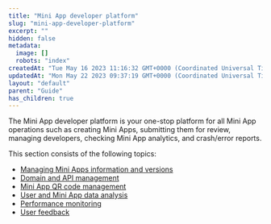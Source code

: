 ```yaml
---
title: "Mini App developer platform"
slug: "mini-app-developer-platform"
excerpt: ""
hidden: false
metadata: 
  image: []
  robots: "index"
createdAt: "Tue May 16 2023 11:16:32 GMT+0000 (Coordinated Universal Time)"
updatedAt: "Mon May 22 2023 09:37:19 GMT+0000 (Coordinated Universal Time)"
layout: "default"
parent: "Guide"
has_children: true
---
```

The Mini App developer platform is your one-stop platform for all Mini App operations such as creating Mini Apps, submitting them for review, managing developers, checking Mini App analytics, and crash/error reports.

This section consists of the following topics:

- [Managing Mini Apps information and versions](doc:managing-mini-apps)
- [Domain and API management](doc:domain-and-api-management)
- [Mini App QR code management](doc:mini-app-qr-code-management)
- [User and Mini App data analysis](doc:user-and-mini-app-data-analysis)
- [Performance monitoring](doc:performance-monitoring)
- [User feedback](doc:user-feedback)
